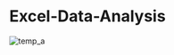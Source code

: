 # Excel-Data-Analysis

![temp_a](https://user-images.githubusercontent.com/104690664/226098204-2f8d14b0-2e9f-4c7e-8525-9f23fcb62b3d.PNG)
